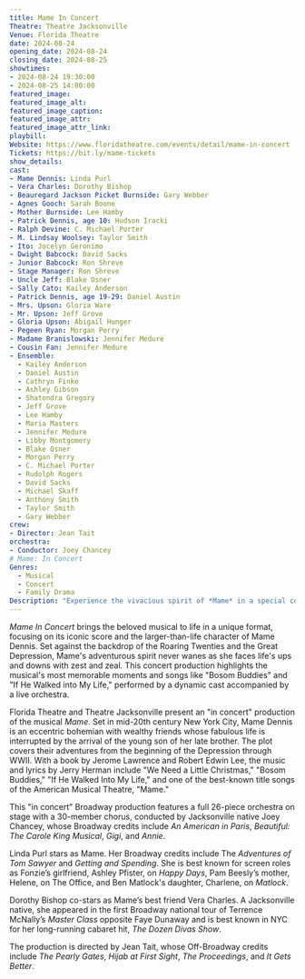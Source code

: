 ```yaml
--- 
title: Mame In Concert
Theatre: Theatre Jacksonville
Venue: Florida Theatre
date: 2024-08-24
opening_date: 2024-08-24
closing_date: 2024-08-25
showtimes:
- 2024-08-24 19:30:00
- 2024-08-25 14:00:00
featured_image: 
featured_image_alt: 
featured_image_caption: 
featured_image_attr: 
featured_image_attr_link: 
playbill:
Website: https://www.floridatheatre.com/events/detail/mame-in-concert
Tickets: https://bit.ly/mame-tickets
show_details: 
cast:
- Mame Dennis: Linda Purl
- Vera Charles: Dorothy Bishop
- Beauregard Jackson Picket Burnside: Gary Webber
- Agnes Gooch: Sarah Boone
- Mother Burnside: Lee Hamby
- Patrick Dennis, age 10: Hudson Iracki
- Ralph Devine: C. Michael Porter
- M. Lindsay Woolsey: Taylor Smith
- Ito: Jocelyn Geronimo
- Dwight Babcock: David Sacks
- Junior Babcock: Ron Shreve
- Stage Manager: Ron Shreve
- Uncle Jeff: Blake Osner
- Sally Cato: Kailey Anderson
- Patrick Dennis, age 19-29: Daniel Austin
- Mrs. Upson: Gloria Ware
- Mr. Upson: Jeff Grove
- Gloria Upson: Abigail Hunger
- Pegeen Ryan: Morgan Perry
- Madame Branislowski: Jennifer Medure
- Cousin Fan: Jennifer Medure
- Ensemble: 
  - Kailey Anderson 
  - Daniel Austin
  - Cathryn Finke
  - Ashley Gibson
  - Shatondra Gregory
  - Jeff Grove
  - Lee Hamby
  - Maria Masters
  - Jennifer Medure
  - Libby Montgomery
  - Blake Osner
  - Morgan Perry
  - C. Michael Porter
  - Rudolph Rogers
  - David Sacks
  - Michael Skaff
  - Anthony Smith
  - Taylor Smith
  - Gary Webber
crew:
- Director: Jean Tait
orchestra:
- Conductor: Joey Chancey
# Mame: In Concert
Genres:
  - Musical
  - Concert
  - Family Drama
Description: "Experience the vivacious spirit of *Mame* in a special concert production, celebrating the musical's timeless songs and the irrepressible charm of its titular character."
---
```

*Mame In Concert* brings the beloved musical to life in a unique format, focusing on its iconic score and the larger-than-life character of Mame Dennis. Set against the backdrop of the Roaring Twenties and the Great Depression, Mame's adventurous spirit never wanes as she faces life's ups and downs with zest and zeal. This concert production highlights the musical's most memorable moments and songs like "Bosom Buddies" and "If He Walked into My Life," performed by a dynamic cast accompanied by a live orchestra. 

Florida Theatre and Theatre Jacksonville present an "in concert" production of the musical *Mame*. Set in mid-20th century New York City, Mame Dennis is an eccentric bohemian with wealthy friends whose fabulous life is interrupted by the arrival of the young son of her late brother. The plot covers their adventures from the beginning of the Depression through WWII. With a book by Jerome Lawrence and Robert Edwin Lee, the music and lyrics by Jerry Herman include "We Need a Little Christmas," "Bosom Buddies," "If He Walked Into My Life," and one of the best-known title songs of the American Musical Theatre, "Mame."

This "in concert" Broadway production features a full 26-piece orchestra on stage with a 30-member chorus, conducted by Jacksonville native Joey Chancey, whose Broadway credits include *An American in Paris*, *Beautiful: The Carole King Musical*, *Gigi*, and *Annie*.

Linda Purl stars as Mame. Her Broadway credits include The *Adventures of Tom Sawyer* and *Getting and Spending*. She is best known for screen roles as Fonzie’s girlfriend, Ashley Pfister, on *Happy Days*, Pam Beesly’s mother, Helene, on The Office, and Ben Matlock's daughter, Charlene, on *Matlock*.

Dorothy Bishop co-stars as Mame’s best friend Vera Charles. A Jacksonville native, she appeared in the first Broadway national tour of Terrence McNally’s *Master Class* opposite Faye Dunaway and is best known in NYC for her long-running cabaret hit, *The Dozen Divas Show*.

The production is directed by Jean Tait, whose Off-Broadway credits include *The Pearly Gates*, *Hijab at First Sight*, *The Proceedings*, and *It Gets Better*.